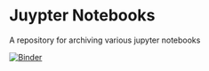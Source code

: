 # Juypter Notebooks

A repository for archiving various jupyter notebooks 

[![Binder](https://mybinder.org/badge_logo.svg)](https://mybinder.org/v2/gh/calyaconsult/juypter-notebooks/HEAD?labpath=Read-GA-Downloaded-File.ipynb)
